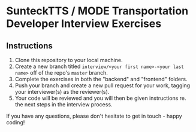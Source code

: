 # SunteckTTS / MODE Transportation Developer Interview Exercises

## Instructions

1. Clone this repository to your local machine.
1. Create a new branch titled `interview/<your first name>-<your last name>` off of the repo's `master` branch.
1. Complete the exercises in both the "backend" and "frontend" folders.
1. Push your branch and create a new pull request for your work, tagging your interviewer(s) as the reviewer(s).
1. Your code will be reviewed and you will then be given instructions re. the next steps in the interview process.

If you have any questions, please don't hesitate to get in touch - happy coding!
